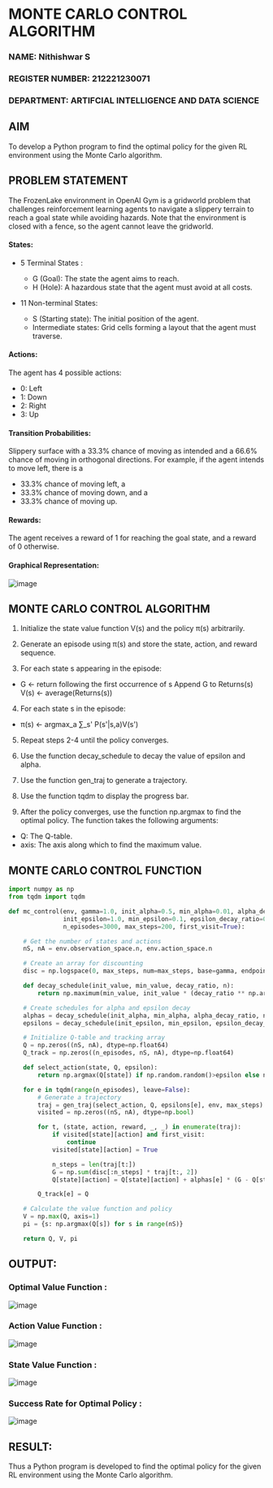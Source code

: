 #                                                                                    MONTE CARLO CONTROL ALGORITHM

### NAME: Nithishwar S
### REGISTER NUMBER: 212221230071
### DEPARTMENT: ARTIFCIAL INTELLIGENCE AND DATA SCIENCE

## AIM
To develop a Python program to find the optimal policy for the given RL environment using the Monte Carlo algorithm.

## PROBLEM STATEMENT
The FrozenLake environment in OpenAI Gym is a gridworld problem that challenges reinforcement learning agents to navigate a slippery terrain to reach a goal state while avoiding hazards. Note that the environment is closed with a fence, so the agent cannot leave the gridworld.

#### States:

*  5 Terminal States :
     
    *  G (Goal): The state the agent aims to reach.
    *  H (Hole): A hazardous state that the agent must avoid at all costs.
* 11 Non-terminal States:
    *    S (Starting state): The initial position of the agent.
    *    Intermediate states: Grid cells forming a layout that the agent must traverse.

#### Actions:

The agent has 4 possible actions:

  *   0: Left
  *   1: Down
  *  2: Right
   *  3: Up

#### Transition Probabilities:

Slippery surface with a 33.3% chance of moving as intended and a 66.6% chance of moving in orthogonal directions. For example, if the agent intends to move left, there is a

*  33.3% chance of moving left, a
* 33.3% chance of moving down, and a
*   33.3% chance of moving up.

#### Rewards:
The agent receives a reward of 1 for reaching the goal state, and a reward of 0 otherwise.

#### Graphical Representation:
![image](https://github.com/HariniBaskar/monte-carlo-control/assets/93427253/13e30576-ac54-4a9f-a2b7-24cd38cd71f0)

## MONTE CARLO CONTROL ALGORITHM

 1.    Initialize the state value function V(s) and the policy π(s) arbitrarily.

 2.   Generate an episode using π(s) and store the state, action, and reward sequence.

 3.  For each state s appearing in the episode:

*  G ← return following the first occurrence of s
    Append G to Returns(s)
    V(s) ← average(Returns(s))

  4.  For each state s in the episode:

  *  π(s) ← argmax_a ∑_s' P(s'|s,a)V(s')

  5.  Repeat steps 2-4 until the policy converges.

  6.  Use the function decay_schedule to decay the value of epsilon and alpha.

  7.  Use the function gen_traj to generate a trajectory.

  8.  Use the function tqdm to display the progress bar.

  9.  After the policy converges, use the function np.argmax to find the optimal policy. The function takes the following arguments:

  *  Q: The Q-table.
  *  axis: The axis along which to find the maximum value.


## MONTE CARLO CONTROL FUNCTION
```py
import numpy as np
from tqdm import tqdm

def mc_control(env, gamma=1.0, init_alpha=0.5, min_alpha=0.01, alpha_decay_ratio=0.5,
               init_epsilon=1.0, min_epsilon=0.1, epsilon_decay_ratio=0.9,
               n_episodes=3000, max_steps=200, first_visit=True):

    # Get the number of states and actions
    nS, nA = env.observation_space.n, env.action_space.n

    # Create an array for discounting
    disc = np.logspace(0, max_steps, num=max_steps, base=gamma, endpoint=False)

    def decay_schedule(init_value, min_value, decay_ratio, n):
        return np.maximum(min_value, init_value * (decay_ratio ** np.arange(n))

    # Create schedules for alpha and epsilon decay
    alphas = decay_schedule(init_alpha, min_alpha, alpha_decay_ratio, n_episodes)
    epsilons = decay_schedule(init_epsilon, min_epsilon, epsilon_decay_ratio, n_episodes)

    # Initialize Q-table and tracking array
    Q = np.zeros((nS, nA), dtype=np.float64)
    Q_track = np.zeros((n_episodes, nS, nA), dtype=np.float64)

    def select_action(state, Q, epsilon):
        return np.argmax(Q[state]) if np.random.random()>epsilon else np.random.randint(nA)

    for e in tqdm(range(n_episodes), leave=False):
        # Generate a trajectory
        traj = gen_traj(select_action, Q, epsilons[e], env, max_steps)
        visited = np.zeros((nS, nA), dtype=np.bool)

        for t, (state, action, reward, _, _) in enumerate(traj):
            if visited[state][action] and first_visit:
                continue
            visited[state][action] = True

            n_steps = len(traj[t:])
            G = np.sum(disc[:n_steps] * traj[t:, 2])
            Q[state][action] = Q[state][action] + alphas[e] * (G - Q[state][action])

        Q_track[e] = Q

    # Calculate the value function and policy
    V = np.max(Q, axis=1)
    pi = {s: np.argmax(Q[s]) for s in range(nS)}

    return Q, V, pi
```

## OUTPUT:

### Optimal Value Function :
![image](https://github.com/HariniBaskar/monte-carlo-control/assets/93427253/7c5c4c16-2e7b-43fb-9bf9-a8cb9bee5e04)

### Action Value Function :
![image](https://github.com/HariniBaskar/monte-carlo-control/assets/93427253/4b7d82bc-bc99-445a-8561-81c2152892dd)

### State Value Function :
![image](https://github.com/HariniBaskar/monte-carlo-control/assets/93427253/8be41b31-1eb3-411f-88a2-5e978bb77231)

### Success Rate for Optimal Policy :
![image](https://github.com/HariniBaskar/monte-carlo-control/assets/93427253/7e0f959a-3835-4207-a42a-dbad2e208b7c)

## RESULT:
Thus a Python program is developed to find the optimal policy for the given RL environment using the Monte Carlo algorithm.
